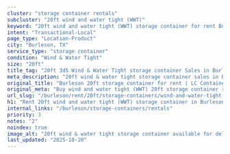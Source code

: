 ```yaml
---
cluster: "storage container rentals"
subcluster: "20ft wind and water tight (WWT)"
keyword: "20ft wind and water tight (WWT) storage container for rent Burleson, TX"
intent: "Transactional-Local"
page_type: "Location-Product"
city: "Burleson, TX"
service_type: "storage container"
condition: "Wind & Water Tight"
size: "20ft"
title_tag: "20ft 3d5 Wind & Water Tight storage container Sales in Burleson | LC Container"
meta_description: "20ft wind & water tight storage container sales in Burleson. Fast delivery, competitive pricing. Serving storage containers area. Quote ID: RHS. Call (214) 524-4168 for your free quote today."
original_title: "Burleson 20ft storage container for rent | LC Container"
original_meta: "Buy wind and water tight (WWT) 20ft storage container rent with local delivery in Burleson, TX. LC Container — local Since 2003. Request a fast quote today."
url_slug: "/burleson/rent/20ft/storage-containers/wind-and-water-tight-wwt"
h1: "Rent 20ft wind and water tight (WWT) storage container in Burleson"
internal_links: "/burleson/storage-containers/rentals"
priority: 3
notes: "2"
noindex: true
image_alt: "20ft wind & water tight storage container available for delivery in Burleson"
last_updated: "2025-10-20"
---
```


<!-- TODO: Add unique city/inventory copy, images, and internal links here. -->
